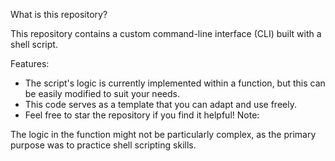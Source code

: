 What is this repository?

This repository contains a custom command-line interface (CLI) built with a shell script.

Features:

- The script's logic is currently implemented within a function, but this can be easily modified to suit your needs.
- This code serves as a template that you can adapt and use freely.
- Feel free to star the repository if you find it helpful!
Note:

The logic in the function might not be particularly complex, as the primary purpose was to practice shell scripting skills.
